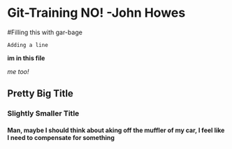 
# Git-Training NO! -John Howes

#Filling this with gar-bage

` Adding a line `

**im in this file**

 *me too!*

## Pretty Big Title

### Slightly Smaller Title

#### Man, maybe I should think about aking off the muffler of my car, I feel like I need to compensate for something
